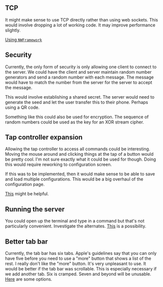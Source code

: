 ## TCP

It might make sense to use TCP directly rather than using web sockets. This
would involve dropping a lot of working code. It may improve performance
slightly.

[Using `NWFramework`](https://rderik.com/blog/building-a-server-client-aplication-using-apple-s-network-framework/)

## Security

Currently, the only form of security is only allowing one client to connect to
the server. We could have the client and server maintain random number
generators and send a random number with each message. The message would have to
match the number from the server for the server to accept the message.

This would involve establishing a shared secret. The server would need to
generate the seed and let the user transfer this to their phone. Perhaps using
a QR code.

Something like this could also be used for encryption. The sequence of random
numbers could be used as the key for an XOR stream cipher.

## Tap controller expansion

Allowing the tap controller to access all commands could be interesting. Moving
the mouse around and clicking things at the tap of a button would be pretty
cool. I'm not sure exactly what it could be used for though. Doing this would
require reworking to configuration screen.

If this was to be implemented, then it would make sense to be able to save and
load multiple configurations. This would be a big overhaul of the configuration
page.

[This](https://stackoverflow.com/questions/2855857/how-to-display-multiple-columns-in-a-uitableview)
might be helpful.

## Running the server

You could open up the terminal and type in a command but that's not particularly
convenient. Investigate the alternates.
[This](https://apple.stackexchange.com/questions/376778/a-way-to-run-console-commands-in-menu-bar)
is a possibility.

## Better tab bar

Currently, the tab bar has six tabs. Apple's guidelines say that you can only
have five before you need to use a "more" button that shows a list of the rest.
I really don't like the "more" button. It's very unpleasant to use. It would be
better if the tab bar was scrollable. This is especially necessary if we add
another tab. Six is cramped. Seven and beyond will be unusable.
[Here](https://stackoverflow.com/questions/8482661/how-to-make-a-horizontal-scrollable-uitabbar-in-ios)
are some options.
